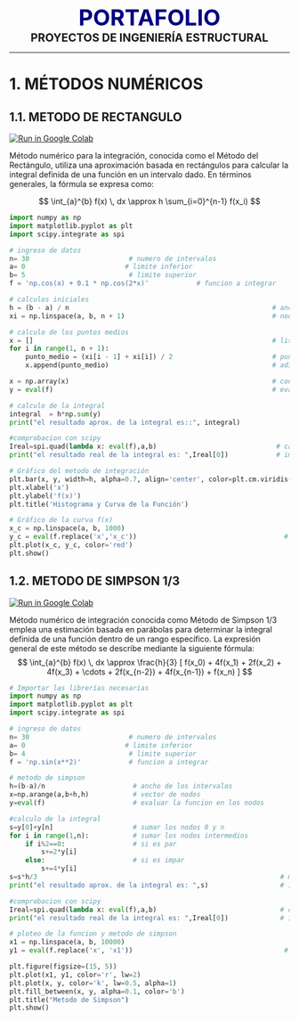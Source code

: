 <center><span style="font-size: 40px; color: #000080;"><b>PORTAFOLIO</b></span></center>

<center><span style="font-size: 20px;"><b>PROYECTOS DE INGENIERÍA ESTRUCTURAL</b></span></center>

---

# **1. MÉTODOS NUMÉRICOS**

## **1.1. METODO DE RECTANGULO**

[![Run in Google Colab](https://img.shields.io/badge/Colab-Google_Colab-blue?logo=Google&logoColor=FDBA18)](https://colab.research.google.com/drive/1x_ca2-5u-1tdmCVc-W1JuR15ZftuTgDx?usp=sharing)

Método numérico para la integración, conocida como el Método del Rectángulo, utiliza una aproximación basada en rectángulos para calcular la integral definida de una función en un intervalo dado. En términos generales, la fórmula se expresa como:

$$
\int_{a}^{b} f(x) \, dx \approx h \sum_{i=0}^{n-1} f(x_i)
$$

```Python
import numpy as np
import matplotlib.pyplot as plt
import scipy.integrate as spi

# ingreso de datos
n= 30                         # numero de intervalos
a= 0                         # limite inferior
b= 5                          # limite superior
f = 'np.cos(x) + 0.1 * np.cos(2*x)'            # funcion a integrar

# calculos iniciales
h = (b - a) / n                                                   # ancho de los intervalos
xi = np.linspace(a, b, n + 1)                                     # nodos

# calculo de los puntos medios
x = []                                                            # lista vacia para los puntos medios
for i in range(1, n + 1):
    punto_medio = (xi[i - 1] + xi[i]) / 2                         # punto medio
    x.append(punto_medio)                                         # adiciona el punto medio a la lista x

x = np.array(x)                                                   # convierte la lista x en un arreglo
y = eval(f)                                                       # evaluacion de la funcion

# calculo de la integral
integral  = h*np.sum(y)
print("el resultado aprox. de la integral es::", integral)

#comprobacion con scipy
Ireal=spi.quad(lambda x: eval(f),a,b)                              # calcular la integral real
print("el resultado real de la integral es: ",Ireal[0])            # imprimir resultado

# Gráfico del metodo de integración
plt.bar(x, y, width=h, alpha=0.7, align='center', color=plt.cm.viridis(np.linspace(0, 1, len(x))))
plt.xlabel('x')
plt.ylabel('f(x)')
plt.title('Histograma y Curva de la Función')

# Gráfico de la curva f(x)
x_c = np.linspace(a, b, 1000)
y_c = eval(f.replace('x','x_c'))                                     # Evaluar f en 
plt.plot(x_c, y_c, color='red')
plt.show()
```

## **1.2. METODO DE SIMPSON 1/3**

[![Run in Google Colab](https://img.shields.io/badge/Colab-Google_Colab-blue?logo=Google&logoColor=FDBA18)](https://colab.research.google.com/drive/1BJUCvWnr_2vyh6tou9v7PCyeUiRCDV70?usp=sharing)

Método numérico de integración conocida como Método de Simpson 1/3 emplea una estimación basada en parábolas para determinar la integral definida de una función dentro de un rango específico. La expresión general de este método se describe mediante la siguiente fórmula:
$$
\int_{a}^{b} f(x) \, dx \approx \frac{h}{3} [ f(x_0) + 4f(x_1) + 2f(x_2) + 4f(x_3) + \cdots + 2f(x_{n-2}) + 4f(x_{n-1}) + f(x_n) ]
$$

```Python
# Importar las librerías necesarias
import numpy as np
import matplotlib.pyplot as plt
import scipy.integrate as spi

# ingreso de datos
n= 30                         # numero de intervalos
a= 0                         # limite inferior
b= 4                          # limite superior
f = 'np.sin(x**2)'            # funcion a integrar

# metodo de simpson
h=(b-a)/n                      # ancho de los intervalos
x=np.arange(a,b+h,h)           # vector de nodos
y=eval(f)                      # evaluar la funcion en los nodos

#calculo de la integral
s=y[0]+y[n]                    # sumar los nodos 0 y n
for i in range(1,n):           # sumar los nodos intermedios
    if i%2==0:                 # si es par
        s+=2*y[i]
    else:                      # si es impar
        s+=4*y[i]
s=s*h/3                                                             # multiplicar por h/3
print("el resultado aprox. de la integral es: ",s)                  # imprimir resultado

#comprobacion con scipy
Ireal=spi.quad(lambda x: eval(f),a,b)                               # calcular la integral real
print("el resultado real de la integral es: ",Ireal[0])             # imprimir resultado

# ploteo de la funcion y metodo de simpson
x1 = np.linspace(a, b, 10000)
y1 = eval(f.replace('x', 'x1'))                                      # Calcula la función en los puntos x1

plt.figure(figsize=(15, 5))
plt.plot(x1, y1, color='r', lw=2)
plt.plot(x, y, color='k', lw=0.5, alpha=1)
plt.fill_between(x, y, alpha=0.1, color='b')
plt.title("Metodo de Simpson")
plt.show()

```


